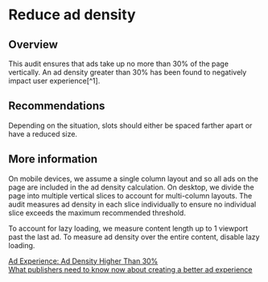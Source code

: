 # Reduce ad density

## Overview

This audit ensures that ads take up no more than 30% of the page vertically. An
ad density greater than 30% has been found to negatively impact user
experience[^1].

## Recommendations

Depending on the situation, slots should either be spaced farther apart or have
a reduced size.

## More information

On mobile devices, we assume a single column layout and so all ads on the page
are included in the ad density calculation. On desktop, we divide the page into
multiple vertical slices to account for multi-column layouts. The audit measures
ad density in each slice individually to ensure no individual slice exceeds the
maximum recommended threshold.

To account for lazy loading, we measure content length up to 1 viewport past the
last ad. To measure ad density over the entire content, disable lazy loading.

[Ad Experience: Ad Density Higher Than 30%](https://www.betterads.org/mobile-ad-density-higher-than-30/)  
[What publishers need to know now about creating a better ad experience](https://www.thinkwithgoogle.com/marketing-resources/better-ad-standards/)
